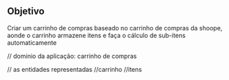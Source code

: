 ## Objetivo 

Criar um carrinho de compras baseado no carrinho de compras da shoope, aonde o carrinho armazene itens e faça o cálculo de sub-itens automaticamente

// dominio da aplicação: carrinho de compras

// as entidades representadas
//carrinho 
//itens